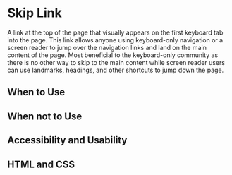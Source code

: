 # Skip Link
A link at the top of the page that visually appears on the first keyboard tab into the page. This link allows anyone using keyboard-only navigation or a screen reader to jump over the navigation links and land on the main content of the page. Most beneficial to the keyboard-only community as there is no other way to skip to the main content while screen reader users can use landmarks, headings, and other shortcuts to jump down the page.

## When to Use

## When not to Use

## Accessibility and Usability

## HTML and CSS
